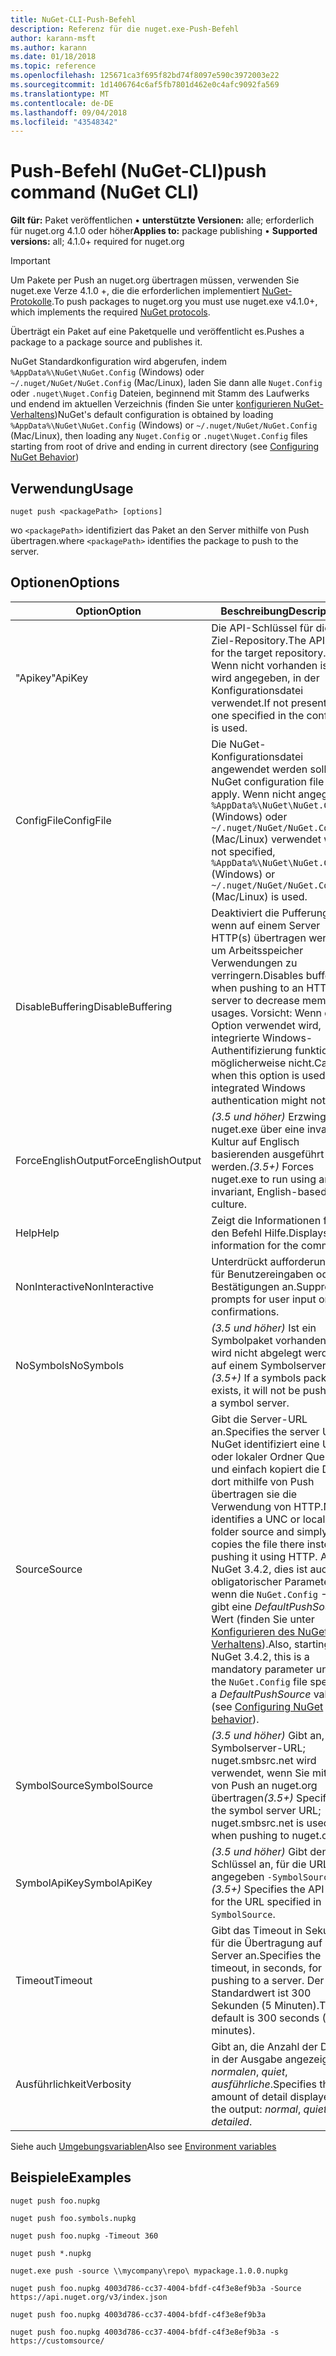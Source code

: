 ```yaml
---
title: NuGet-CLI-Push-Befehl
description: Referenz für die nuget.exe-Push-Befehl
author: karann-msft
ms.author: karann
ms.date: 01/18/2018
ms.topic: reference
ms.openlocfilehash: 125671ca3f695f82bd74f8097e590c3972003e22
ms.sourcegitcommit: 1d1406764c6af5fb7801d462e0c4afc9092fa569
ms.translationtype: MT
ms.contentlocale: de-DE
ms.lasthandoff: 09/04/2018
ms.locfileid: "43548342"
---
```

# <a name="push-command-nuget-cli"></a><span data-ttu-id="860fd-103">Push-Befehl (NuGet-CLI)</span><span class="sxs-lookup"><span data-stu-id="860fd-103">push command (NuGet CLI)</span></span>

<span data-ttu-id="860fd-104">**Gilt für:** Paket veröffentlichen &bullet; **unterstützte Versionen:** alle; erforderlich für nuget.org 4.1.0 oder höher</span><span class="sxs-lookup"><span data-stu-id="860fd-104">**Applies to:** package publishing &bullet; **Supported versions:** all; 4.1.0+ required for nuget.org</span></span>

> [!Important]
> <span data-ttu-id="860fd-105">Um Pakete per Push an nuget.org übertragen müssen, verwenden Sie nuget.exe Verze 4.1.0 +, die die erforderlichen implementiert [NuGet-Protokolle](../api/nuget-protocols.md).</span><span class="sxs-lookup"><span data-stu-id="860fd-105">To push packages to nuget.org you must use nuget.exe v4.1.0+, which implements the required [NuGet protocols](../api/nuget-protocols.md).</span></span>

<span data-ttu-id="860fd-106">Überträgt ein Paket auf eine Paketquelle und veröffentlicht es.</span><span class="sxs-lookup"><span data-stu-id="860fd-106">Pushes a package to a package source and publishes it.</span></span>

<span data-ttu-id="860fd-107">NuGet Standardkonfiguration wird abgerufen, indem `%AppData%\NuGet\NuGet.Config` (Windows) oder `~/.nuget/NuGet/NuGet.Config` (Mac/Linux), laden Sie dann alle `Nuget.Config` oder `.nuget\Nuget.Config` Dateien, beginnend mit Stamm des Laufwerks und endend im aktuellen Verzeichnis (finden Sie unter [konfigurieren NuGet-Verhaltens](../consume-packages/configuring-nuget-behavior.md))</span><span class="sxs-lookup"><span data-stu-id="860fd-107">NuGet's default configuration is obtained by loading `%AppData%\NuGet\NuGet.Config` (Windows) or `~/.nuget/NuGet/NuGet.Config` (Mac/Linux), then loading any `Nuget.Config` or `.nuget\Nuget.Config` files starting from root of drive and ending in current directory (see [Configuring NuGet Behavior](../consume-packages/configuring-nuget-behavior.md))</span></span>

## <a name="usage"></a><span data-ttu-id="860fd-108">Verwendung</span><span class="sxs-lookup"><span data-stu-id="860fd-108">Usage</span></span>

```cli
nuget push <packagePath> [options]
```

<span data-ttu-id="860fd-109">wo `<packagePath>` identifiziert das Paket an den Server mithilfe von Push übertragen.</span><span class="sxs-lookup"><span data-stu-id="860fd-109">where `<packagePath>` identifies the package to push to the server.</span></span>

## <a name="options"></a><span data-ttu-id="860fd-110">Optionen</span><span class="sxs-lookup"><span data-stu-id="860fd-110">Options</span></span>

| <span data-ttu-id="860fd-111">Option</span><span class="sxs-lookup"><span data-stu-id="860fd-111">Option</span></span> | <span data-ttu-id="860fd-112">Beschreibung</span><span class="sxs-lookup"><span data-stu-id="860fd-112">Description</span></span> |
| --- | --- |
| <span data-ttu-id="860fd-113">"Apikey"</span><span class="sxs-lookup"><span data-stu-id="860fd-113">ApiKey</span></span> | <span data-ttu-id="860fd-114">Die API-Schlüssel für die Ziel-Repository.</span><span class="sxs-lookup"><span data-stu-id="860fd-114">The API key for the target repository.</span></span> <span data-ttu-id="860fd-115">Wenn nicht vorhanden ist, wird angegeben, in der Konfigurationsdatei verwendet.</span><span class="sxs-lookup"><span data-stu-id="860fd-115">If not present,  the one specified in the config file is used.</span></span> |
| <span data-ttu-id="860fd-116">ConfigFile</span><span class="sxs-lookup"><span data-stu-id="860fd-116">ConfigFile</span></span> | <span data-ttu-id="860fd-117">Die NuGet-Konfigurationsdatei angewendet werden soll.</span><span class="sxs-lookup"><span data-stu-id="860fd-117">The NuGet configuration file to apply.</span></span> <span data-ttu-id="860fd-118">Wenn nicht angegeben, `%AppData%\NuGet\NuGet.Config` (Windows) oder `~/.nuget/NuGet/NuGet.Config` (Mac/Linux) verwendet wird.</span><span class="sxs-lookup"><span data-stu-id="860fd-118">If not specified, `%AppData%\NuGet\NuGet.Config` (Windows) or `~/.nuget/NuGet/NuGet.Config` (Mac/Linux) is used.</span></span>|
| <span data-ttu-id="860fd-119">DisableBuffering</span><span class="sxs-lookup"><span data-stu-id="860fd-119">DisableBuffering</span></span> | <span data-ttu-id="860fd-120">Deaktiviert die Pufferung, wenn auf einem Server HTTP(s) übertragen werden, um Arbeitsspeicher Verwendungen zu verringern.</span><span class="sxs-lookup"><span data-stu-id="860fd-120">Disables buffering when pushing to an HTTP(s) server to decrease memory usages.</span></span> <span data-ttu-id="860fd-121">Vorsicht: Wenn diese Option verwendet wird, integrierte Windows-Authentifizierung funktioniert möglicherweise nicht.</span><span class="sxs-lookup"><span data-stu-id="860fd-121">Caution: when this option is used, integrated Windows authentication might not work.</span></span> |
| <span data-ttu-id="860fd-122">ForceEnglishOutput</span><span class="sxs-lookup"><span data-stu-id="860fd-122">ForceEnglishOutput</span></span> | <span data-ttu-id="860fd-123">*(3.5 und höher)*  Erzwingt nuget.exe über eine invariante Kultur auf Englisch basierenden ausgeführt werden.</span><span class="sxs-lookup"><span data-stu-id="860fd-123">*(3.5+)* Forces nuget.exe to run using an invariant, English-based culture.</span></span> |
| <span data-ttu-id="860fd-124">Help</span><span class="sxs-lookup"><span data-stu-id="860fd-124">Help</span></span> | <span data-ttu-id="860fd-125">Zeigt die Informationen für den Befehl Hilfe.</span><span class="sxs-lookup"><span data-stu-id="860fd-125">Displays help information for the command.</span></span> |
| <span data-ttu-id="860fd-126">NonInteractive</span><span class="sxs-lookup"><span data-stu-id="860fd-126">NonInteractive</span></span> | <span data-ttu-id="860fd-127">Unterdrückt aufforderungen für Benutzereingaben oder Bestätigungen an.</span><span class="sxs-lookup"><span data-stu-id="860fd-127">Suppresses prompts for user input or confirmations.</span></span> |
| <span data-ttu-id="860fd-128">NoSymbols</span><span class="sxs-lookup"><span data-stu-id="860fd-128">NoSymbols</span></span> | <span data-ttu-id="860fd-129">*(3.5 und höher)*  Ist ein Symbolpaket vorhanden, es wird nicht abgelegt werden auf einem Symbolserver.</span><span class="sxs-lookup"><span data-stu-id="860fd-129">*(3.5+)* If a symbols package exists, it will not be pushed to a symbol server.</span></span> |
| <span data-ttu-id="860fd-130">Source</span><span class="sxs-lookup"><span data-stu-id="860fd-130">Source</span></span> | <span data-ttu-id="860fd-131">Gibt die Server-URL an.</span><span class="sxs-lookup"><span data-stu-id="860fd-131">Specifies the server URL.</span></span> <span data-ttu-id="860fd-132">NuGet identifiziert eine UNC- oder lokaler Ordner Quelle und einfach kopiert die Datei dort mithilfe von Push übertragen sie die Verwendung von HTTP.</span><span class="sxs-lookup"><span data-stu-id="860fd-132">NuGet identifies a UNC or local folder source and simply copies the file there instead of pushing it using HTTP.</span></span>  <span data-ttu-id="860fd-133">Ab NuGet 3.4.2, dies ist auch ein obligatorischer Parameter, wenn die `NuGet.Config` -Datei gibt eine *DefaultPushSource* Wert (finden Sie unter [Konfigurieren des NuGet-Verhaltens](../consume-packages/configuring-nuget-behavior.md)).</span><span class="sxs-lookup"><span data-stu-id="860fd-133">Also, starting with NuGet 3.4.2, this is a mandatory parameter unless the `NuGet.Config` file specifies a *DefaultPushSource* value (see [Configuring NuGet behavior](../consume-packages/configuring-nuget-behavior.md)).</span></span> |
| <span data-ttu-id="860fd-134">SymbolSource</span><span class="sxs-lookup"><span data-stu-id="860fd-134">SymbolSource</span></span> | <span data-ttu-id="860fd-135">*(3.5 und höher)*  Gibt an, die Symbolserver-URL; nuget.smbsrc.net wird verwendet, wenn Sie mithilfe von Push an nuget.org übertragen</span><span class="sxs-lookup"><span data-stu-id="860fd-135">*(3.5+)* Specifies the symbol server URL; nuget.smbsrc.net is used when pushing to nuget.org</span></span> |
| <span data-ttu-id="860fd-136">SymbolApiKey</span><span class="sxs-lookup"><span data-stu-id="860fd-136">SymbolApiKey</span></span> | <span data-ttu-id="860fd-137">*(3.5 und höher)*  Gibt den API-Schlüssel an, für die URL in angegeben `-SymbolSource`.</span><span class="sxs-lookup"><span data-stu-id="860fd-137">*(3.5+)* Specifies the API key for the URL specified in `-SymbolSource`.</span></span> |
| <span data-ttu-id="860fd-138">Timeout</span><span class="sxs-lookup"><span data-stu-id="860fd-138">Timeout</span></span> | <span data-ttu-id="860fd-139">Gibt das Timeout in Sekunden für die Übertragung auf einen Server an.</span><span class="sxs-lookup"><span data-stu-id="860fd-139">Specifies the timeout, in seconds, for pushing to a server.</span></span> <span data-ttu-id="860fd-140">Der Standardwert ist 300 Sekunden (5 Minuten).</span><span class="sxs-lookup"><span data-stu-id="860fd-140">The default is 300 seconds (5 minutes).</span></span> |
| <span data-ttu-id="860fd-141">Ausführlichkeit</span><span class="sxs-lookup"><span data-stu-id="860fd-141">Verbosity</span></span> | <span data-ttu-id="860fd-142">Gibt an, die Anzahl der Details in der Ausgabe angezeigt: *normalen*, *quiet*, *ausführliche*.</span><span class="sxs-lookup"><span data-stu-id="860fd-142">Specifies the amount of detail displayed in the output: *normal*, *quiet*, *detailed*.</span></span> |

<span data-ttu-id="860fd-143">Siehe auch [Umgebungsvariablen](cli-ref-environment-variables.md)</span><span class="sxs-lookup"><span data-stu-id="860fd-143">Also see [Environment variables](cli-ref-environment-variables.md)</span></span>

## <a name="examples"></a><span data-ttu-id="860fd-144">Beispiele</span><span class="sxs-lookup"><span data-stu-id="860fd-144">Examples</span></span>

```cli
nuget push foo.nupkg

nuget push foo.symbols.nupkg

nuget push foo.nupkg -Timeout 360

nuget push *.nupkg

nuget.exe push -source \\mycompany\repo\ mypackage.1.0.0.nupkg

nuget push foo.nupkg 4003d786-cc37-4004-bfdf-c4f3e8ef9b3a -Source https://api.nuget.org/v3/index.json

nuget push foo.nupkg 4003d786-cc37-4004-bfdf-c4f3e8ef9b3a

nuget push foo.nupkg 4003d786-cc37-4004-bfdf-c4f3e8ef9b3a -s https://customsource/
```
